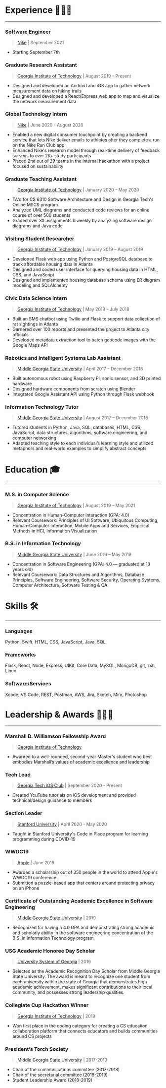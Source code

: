 # Experience 👨🏼‍💻
---
### Software Engineer
> [Nike](https://purpose.nike.com) | September 2021
  - Starting September 7th

### Graduate Research Assistant 
> [Georgia Institute of Technology](https://www.gatech.edu) | August 2019 – Present
  - Designed and developed an Android and iOS app to gather network measurement data on hiking trails
  -  Designed and developed a React/Express web app to map and visualize the network measurement data

### Global Technology Intern 
> [Nike](https://purpose.nike.com) | June 2020 - August 2020
  -  Enabled a new digital consumer touchpoint by creating a backend service that lets Nike deliver emails to athletes after they complete a run on the Nike Run Club app
  -  Enhanced Nike's research model through real-time delivery of feedback surveys to over 2K+ study participants
  -  Placed 2nd out of 29 teams in the internal hackathon with a project focused on sustainability

### Graduate Teaching Assistant 
> [Georgia Institute of Technology](https://www.gatech.edu) | January 2020 – May 2020
  -  TA'd for CS 6310 Software Architecture and Design in Georgia Tech's Online MSCS program
  -  Analyzed UML diagrams and conducted code reviews for an online course of over 500 students
  -  Graded over 30 assignments biweekly by analyzing software design diagrams and Java code

### Visiting Student Researcher
> [Georgia Institute of Technology](https://www.gatech.edu) | January 2019 – August 2019
- Developed Flask web app using Python and PostgreSQL database to track affordable housing data in Atlanta
- Designed and coded user interface for querying housing data in HTML, CSS, and JavaScript
- Designed and implemented housing database schema using ER diagram modeling and SQLAlchemy

### Civic Data Science Intern 
> [Georgia Institute of Technology](https://www.gatech.edu) | May 2018 – July 2018
  -  Built an SMS chatbot using Twilio and Flask to support data collection of rat sightings in Atlanta
  -  Garnered over 100 reports and presented the project to Atlanta city officials
  -  Developed metadata extraction tool to batch geocode images with the Google Maps API

### Robotics and Intelligent Systems Lab Assistant
> [Middle Georgia State University](https://www.mga.edu) | April 2017 – December 2018
- Built autonomous robot using Raspberry Pi, sonic sensor, and 3D printed hardware
- Designed hardware components from scratch using Blender
- Integrated Google Assistant API using Python through Flask webhook

### Information Technology Tutor
> [Middle Georgia State University](https://www.mga.edu) | August 2017 – December 2018
- Tutored students in Python, Java, SQL, databases, HTML, CSS, JavaScript, data structures, algorithms, software engineering, and computer networking
- Adapted teaching style to each individual’s learning style and utilized metaphors and real-world examples to simplify abstract concepts

# Education 🎓
---
### M.S. in Computer Science 
> [Georgia Institute of Technology](https://www.gatech.edu) | August 2019 – May 2021
-  Concentration in Human-Computer Interaction (GPA: 4.0)
-  Relevant Coursework: Principles of UI Software, Ubiquitous Computing, Human-Computer Interaction, Mobile Apps and Services, Empirical Methods in HCI, Information Visualization

### B.S. in Information Technology 
> [Middle Georgia State University](https://www.mga.edu) | June 2016 – May 2019
  -  Concentration in Software Engineering (GPA: 4.0 — graduated at 18 years old)
  -  Relevant Coursework: Data Structures and Algorithms, Database Principles, Software Engineering, Software Security, Operating Systems, Computer Architecture, Software Testing & QA

# Skills 🛠
---
### Languages
Python, Swift, HTML, CSS, JavaScript, Java, SQL

### Frameworks
Flask, React, Node, Express, UIKit, Core Data, MySQL, MongoDB, git, zsh, Linux

### Software/Services
Xcode, VS Code, REST, Postman, AWS, Jira, Sketch, Miro, Photoshop

# Leadership & Awards 🦸🏼‍♂️
---
### Marshall D. Williamson Fellowship Award
> [Georgia Institute of Technology](https://www.cc.gatech.edu/)
- Awarded to a well-rounded, second-year Master's student who best embodies Marshall’s values of academic excellence and leadership 

### Tech Lead 
> [Georgia Tech iOS Club](https://gtios.club) | September 2020 - Present
-  Created YouTube tutorials on iOS development and provided technical/design guidance to members

### Section Leader
> [Stanford University](https://www.stanford.edu) | April 2020 - May 2020
-  Taught in Stanford University's Code in Place program for learning programming during COVID-19

### WWDC19
> [Apple](https://www.apple.com) | June 2019
- Awarded a scholarship out of 350 people in the world to attend Apple's WWDC19 conference
- Submitted a puzzle-based app that centers around protecting privacy on an iPhone

### Certificate of Outstanding Academic Excellence in Software Engineering
> [Middle Georgia State University](https://www.mga.edu) | 2019
- Recognized for having a 4.0 GPA and demonstrating strong academic and scholarly ability in the software engineering concentration of the B.S. in Information Technology program

### USG Academic Honoree Day Scholar
> [University System of Georgia](https://usg.edu) | 2019
- Selected as the Academic Recognition Day Scholar from Middle Georgia State University. The award is meant to recognize one student from each university within the state of Georgia that demonstrates high academic achievement, makes significant contributions to their local community, and possesses strong leadership qualities.

### Collegiate Cup Hackathon Winner
> [Georgia Institute of Technology](https://www.cc.gatech.edu/news/617967/collegiate-cup-2019-hackathon-equity-mind) | 2019
- Won first place in the coding category for creating a CS education collaboration platform that connects educators and builds communities around CS projects

### President’s Torch Society
> [Middle Georgia State University](https://www.mga.edu/student-life/torch-society.php) | 2017-2019
- Chair of the communications committee (2017-2018)
- Chair of the secretarial committee (2018-2019)
- Student Leadership Award (2018-2019)